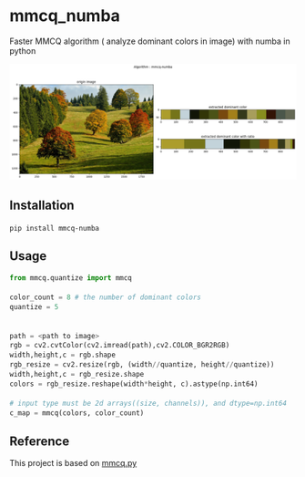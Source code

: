 # mmcq_numba
Faster MMCQ algorithm ( analyze dominant colors in image) with numba in python

![results](images/results.png)

## Installation
``` pip install mmcq-numba ```

## Usage
```python
from mmcq.quantize import mmcq

color_count = 8 # the number of dominant colors
quantize = 5 


path = <path to image>
rgb = cv2.cvtColor(cv2.imread(path),cv2.COLOR_BGR2RGB)
width,height,c = rgb.shape
rgb_resize = cv2.resize(rgb, (width//quantize, height//quantize))
width,height,c = rgb_resize.shape
colors = rgb_resize.reshape(width*height, c).astype(np.int64)
    
# input type must be 2d arrays((size, channels)), and dtype=np.int64
c_map = mmcq(colors, color_count)

```

## Reference
This project is based on [mmcq.py](https://github.com/kanghyojun/mmcq.py)